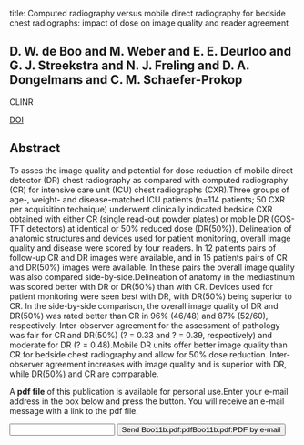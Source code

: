 title: Computed radiography versus mobile direct radiography for bedside chest radiographs: impact of dose on image quality and reader agreement

## D. W. de Boo and M. Weber and E. E. Deurloo and G. J. Streekstra and N. J. Freling and D. A. Dongelmans and C. M. Schaefer-Prokop
CLINR

<a href="https://doi.org/10.1016/j.crad.2011.03.013">DOI</a>

## Abstract
To asses the image quality and potential for dose reduction of mobile direct detector (DR) chest radiography as compared with computed radiography (CR) for intensive care unit (ICU) chest radiographs (CXR).Three groups of age-, weight- and disease-matched ICU patients (n=114 patients; 50 CXR per acquisition technique) underwent clinically indicated bedside CXR obtained with either CR (single read-out powder plates) or mobile DR (GOS-TFT detectors) at identical or 50% reduced dose (DR(50%)). Delineation of anatomic structures and devices used for patient monitoring, overall image quality and disease were scored by four readers. In 12 patients pairs of follow-up CR and DR images were available, and in 15 patients pairs of CR and DR(50%) images were available. In these pairs the overall image quality was also compared side-by-side.Delineation of anatomy in the mediastinum was scored better with DR or DR(50%) than with CR. Devices used for patient monitoring were seen best with DR, with DR(50%) being superior to CR. In the side-by-side comparison, the overall image quality of DR and DR(50%) was rated better than CR in 96% (46/48) and 87% (52/60), respectively. Inter-observer agreement for the assessment of pathology was fair for CR and DR(50%) (? = 0.33 and ? = 0.39, respectively) and moderate for DR (? = 0.48).Mobile DR units offer better image quality than CR for bedside chest radiography and allow for 50% dose reduction. Inter-observer agreement increases with image quality and is superior with DR, while DR(50%) and CR are comparable.

A <b>pdf file</b> of this publication is available for personal use.Enter your e-mail address in the box below and press the button. You will receive an e-mail message with a link to the pdf file.
<form action="sender.php">  <input type="text" name="email">  <input type="submit" value="Send Boo11b.pdf:pdfBoo11b.pdf:PDF by e-mail"></form>